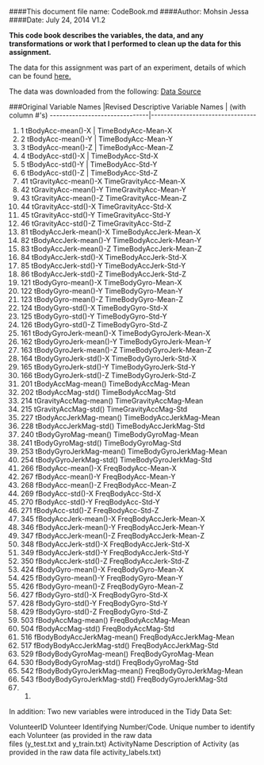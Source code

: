 ####This document file name: CodeBook.md
####Author: Mohsin Jessa
####Date: July 24, 2014 V1.2

**This code book describes the variables, the data, and any transformations or work that I performed to clean up the data for this assignment.**

The data for this assignment was part of an experiment, details of which can be found [here.](http://archive.ics.uci.edu/ml/datasets/Human+Activity+Recognition+Using+Smartphones )

The data was downloaded from the following: [Data Source ](https://d396qusza40orc.cloudfront.net/getdata%2Fprojectfiles%2FUCI%20HAR%20Dataset.zip )


###Original Variable Names     |Revised Descriptive Variable Names
                               |         (with column #'s)
-------------------------------|---------------------------------
1. 1 tBodyAcc-mean()-X		   |		TimeBodyAcc-Mean-X
21. 2 tBodyAcc-mean()-Y		   |		TimeBodyAcc-Mean-Y
1. 3 tBodyAcc-mean()-Z		   |		TimeBodyAcc-Mean-Z
1. 4 tBodyAcc-std()-X		   |		TimeBodyAcc-Std-X
1. 5 tBodyAcc-std()-Y		   |		TimeBodyAcc-Std-Y
1. 6 tBodyAcc-std()-Z		   |		TimeBodyAcc-Std-Z
1. 41 tGravityAcc-mean()-X				TimeGravityAcc-Mean-X
1. 42 tGravityAcc-mean()-Y				TimeGravityAcc-Mean-Y
1. 43 tGravityAcc-mean()-Z				TimeGravityAcc-Mean-Z
1. 44 tGravityAcc-std()-X				TimeGravityAcc-Std-X
1. 45 tGravityAcc-std()-Y				TimeGravityAcc-Std-Y
1. 46 tGravityAcc-std()-Z				TimeGravityAcc-Std-Z
1. 81 tBodyAccJerk-mean()-X				TimeBodyAccJerk-Mean-X
1. 82 tBodyAccJerk-mean()-Y				TimeBodyAccJerk-Mean-Y
1. 83 tBodyAccJerk-mean()-Z				TimeBodyAccJerk-Mean-Z
1. 84 tBodyAccJerk-std()-X				TimeBodyAccJerk-Std-X
1. 85 tBodyAccJerk-std()-Y				TimeBodyAccJerk-Std-Y
1. 86 tBodyAccJerk-std()-Z				TimeBodyAccJerk-Std-Z
1. 121 tBodyGyro-mean()-X				TimeBodyGyro-Mean-X
1. 122 tBodyGyro-mean()-Y				TimeBodyGyro-Mean-Y
1. 123 tBodyGyro-mean()-Z				TimeBodyGyro-Mean-Z
1. 124 tBodyGyro-std()-X				TimeBodyGyro-Std-X
1. 125 tBodyGyro-std()-Y				TimeBodyGyro-Std-Y
1. 126 tBodyGyro-std()-Z				TimeBodyGyro-Std-Z
1. 161 tBodyGyroJerk-mean()-X			TimeBodyGyroJerk-Mean-X
1. 162 tBodyGyroJerk-mean()-Y			TimeBodyGyroJerk-Mean-Y
1. 163 tBodyGyroJerk-mean()-Z			TimeBodyGyroJerk-Mean-Z
1. 164 tBodyGyroJerk-std()-X			TimeBodyGyroJerk-Std-X
1. 165 tBodyGyroJerk-std()-Y			TimeBodyGyroJerk-Std-Y
1. 166 tBodyGyroJerk-std()-Z			TimeBodyGyroJerk-Std-Z
1. 201 tBodyAccMag-mean()				TimeBodyAccMag-Mean
1. 202 tBodyAccMag-std()				TimeBodyAccMag-Std
1. 214 tGravityAccMag-mean()			TimeGravityAccMag-Mean
1. 215 tGravityAccMag-std()				TimeGravityAccMag-Std
1. 227 tBodyAccJerkMag-mean()			TimeBodyAccJerkMag-Mean
1. 228 tBodyAccJerkMag-std()			TimeBodyAccJerkMag-Std
1. 240 tBodyGyroMag-mean()				TimeBodyGyroMag-Mean
1. 241 tBodyGyroMag-std()				TimeBodyGyroMag-Std
1. 253 tBodyGyroJerkMag-mean()			TimeBodyGyroJerkMag-Mean
1. 254 tBodyGyroJerkMag-std()			TimeBodyGyroJerkMag-Std
1. 266 fBodyAcc-mean()-X				FreqBodyAcc-Mean-X
1. 267 fBodyAcc-mean()-Y				FreqBodyAcc-Mean-Y
1. 268 fBodyAcc-mean()-Z				FreqBodyAcc-Mean-Z
1. 269 fBodyAcc-std()-X					FreqBodyAcc-Std-X
1. 270 fBodyAcc-std()-Y					FreqBodyAcc-Std-Y
1. 271 fBodyAcc-std()-Z					FreqBodyAcc-Std-Z
1. 345 fBodyAccJerk-mean()-X			FreqBodyAccJerk-Mean-X
1. 346 fBodyAccJerk-mean()-Y			FreqBodyAccJerk-Mean-Y
1. 347 fBodyAccJerk-mean()-Z			FreqBodyAccJerk-Mean-Z
1. 348 fBodyAccJerk-std()-X				FreqBodyAccJerk-Std-X
1. 349 fBodyAccJerk-std()-Y				FreqBodyAccJerk-Std-Y
1. 350 fBodyAccJerk-std()-Z				FreqBodyAccJerk-Std-Z
1. 424 fBodyGyro-mean()-X				FreqBodyGyro-Mean-X
1. 425 fBodyGyro-mean()-Y				FreqBodyGyro-Mean-Y
1. 426 fBodyGyro-mean()-Z				FreqBodyGyro-Mean-Z
1. 427 fBodyGyro-std()-X				FreqBodyGyro-Std-X
1. 428 fBodyGyro-std()-Y				FreqBodyGyro-Std-Y
1. 429 fBodyGyro-std()-Z				FreqBodyGyro-Std-Z
1. 503 fBodyAccMag-mean()				FreqBodyAccMag-Mean
1. 504 fBodyAccMag-std()				FreqBodyAccMag-Std
1. 516 fBodyBodyAccJerkMag-mean()		FreqBodyAccJerkMag-Mean
1. 517 fBodyBodyAccJerkMag-std()		FreqBodyAccJerkMag-Std
1. 529 fBodyBodyGyroMag-mean()			FreqBodyGyroMag-Mean
1. 530 fBodyBodyGyroMag-std()			FreqBodyGyroMag-Std
1. 542 fBodyBodyGyroJerkMag-mean()		FreqBodyGyroJerkMag-Mean
1. 543 fBodyBodyGyroJerkMag-std()		FreqBodyGyroJerkMag-Std
1. 1. 


In addition: Two new variables were introduced in the Tidy Data Set:

VolunteerID			Volunteer Identifying Number/Code. Unique number to identify each Volunteer (as provided in the raw data 							
				files (y_test.txt and y_train.txt)
ActivityName			Description of Activity (as provided in the raw data file activity_labels.txt)

